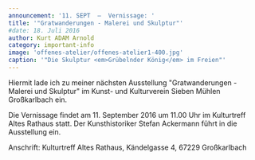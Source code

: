 ```yaml
---
announcement: '11. SEPT  –  Vernissage: '
title: '"Gratwanderungen - Malerei und Skulptur"'
#date: 18. Juli 2016
author: Kurt ADAM Arnold
category: important-info
image: 'offenes-atelier/offenes-atelier1-400.jpg'
caption: '"Die Skulptur <em>Grübelnder König</em> im Freien"'
---
```


Hiermit lade ich zu meiner nächsten Ausstellung "Gratwanderungen - Malerei und Skulptur" im Kunst- und Kulturverein Sieben Mühlen Großkarlbach ein.

Die Vernissage findet am 11. September 2016 um 11.00 Uhr im Kulturtreff Altes Rathaus statt. Der Kunsthistoriker Stefan Ackermann führt in die Ausstellung ein.


Anschrift: Kulturtreff Altes Rathaus, Kändelgasse 4, 67229 Großkarlbach
